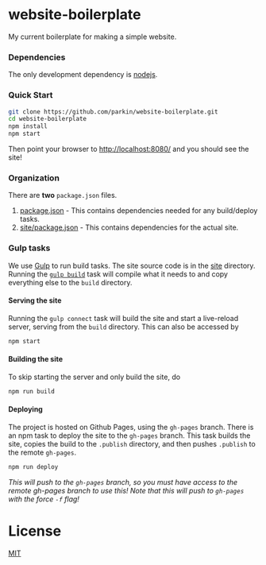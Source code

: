 # website-boilerplate
My current boilerplate for making a simple website.

### Dependencies

The only development dependency is [nodejs](https://nodejs.org/).

### Quick Start

```bash
git clone https://github.com/parkin/website-boilerplate.git
cd website-boilerplate
npm install
npm start
```

Then point your browser to [http://localhost:8080/](http://localhost:8080/) and you should see the site!

### Organization

There are **two** `package.json` files.

1. [package.json](package.json) - This contains dependencies needed for any build/deploy tasks.
2. [site/package.json](site/package.json) - This contains dependencies for the actual site.

### Gulp tasks

We use [Gulp](http://gulpjs.com/) to run build tasks.
The site source code is in the [site](site) directory.
Running the [`gulp build`](tasks/build.js) task will compile what it needs to and copy everything else to the `build` directory.

#### Serving the site

Running the `gulp connect` task will build the site and start a live-reload server, serving from the `build` directory.
This can also be accessed by

```bash
npm start
```

#### Building the site

To skip starting the server and only build the site, do

```bash
npm run build
```

#### Deploying

The project is hosted on Github Pages, using the `gh-pages` branch.
There is an npm task to deploy the site to the `gh-pages` branch.
This task builds the site, copies the build to the `.publish` directory, and then pushes `.publish` to the remote `gh-pages`.

```bash
npm run deploy
```

*This will push to the `gh-pages` branch, so you must have access to the remote gh-pages branch to use this!*
*Note that this will push to `gh-pages` with the force `-f` flag!*

# License

[MIT](LICENSE)
